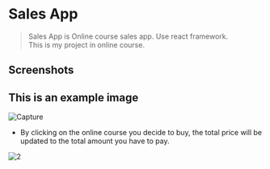 # Sales App
 >Sales App is Online course sales app. Use react framework.\
 This is my project in online course.

<!-- ## Table of Contents
* [General Info](#general-information)
* [Technologies Used](#technologies-used)
* [Features](#features)
* [Screenshots](#screenshots)


## General Information
OX games use a python socket to create a game with both server and client side. In order to start the game, it is necessary to run the server file only once. Also known as Host and other players to play must run client file to connect to the server to start the game. The game has a system to create a room, 1 room with two players.
There is also a Hall of fame system to rank and keep player statistics.


## Technologies Used
- Socket Programming in Python
- TK Interface library
- Visual Studio Code 

## Features
- Have 2 mode for this game 
  1) play with host (server - client)
  2) play with another (client - client)
- Room systems (Can create , join , delete room)
- Hall of fame (Name , Played , Win , Lose , Win rate)
 -->

## Screenshots
This is an example image 
- 
![Capture](https://user-images.githubusercontent.com/78865194/121832845-3ef17f00-ccf5-11eb-9c88-db02591a25d1.PNG)

- By clicking on the online course you decide to buy, the total price will be updated to the total amount you have to pay.

![2](https://user-images.githubusercontent.com/78865194/121833020-a27bac80-ccf5-11eb-859d-7ee8b803991c.PNG)

<!-- - Manage Room UI

![Picture18](https://user-images.githubusercontent.com/78865194/120215170-9dcbe880-c25f-11eb-8d61-d1a6378d8e63.png)

- Game play UI

![Picture15](https://user-images.githubusercontent.com/78865194/120215160-9b698e80-c25f-11eb-8746-e1c070e0d417.png)

- Hall of fame UI 


![Picture16](https://user-images.githubusercontent.com/78865194/120215166-9d335200-c25f-11eb-90c5-a1ece7756ac5.png) -->





